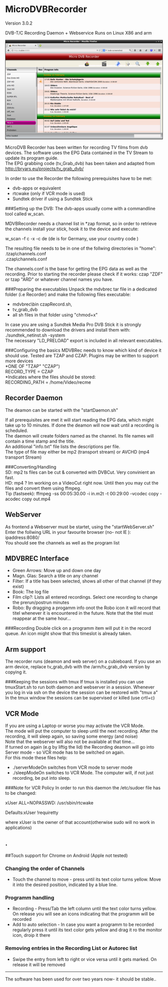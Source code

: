 MicroDVBRecorder
================
Version 3.0.2

DVB-T/C Recording Daemon + Webservice  Runs on Linux X86 and arm

![Screenshot](https://github.com/kanehekili/MicroDVBRecorder/blob/master/Recorder.png)

MicroDVB Recorder has been written for recording TV films from dvb devices. The software uses the EPG Data contained in the TV Stream to update its program guide.<br>
The EPG grabbing code (tv_Grab_dvb)  has been taken and adapted from http://bryars.eu/projects/tv_grab_dvb/

In order to use the Recorder the following prerequisites have to be met:
* dvb-apps or equivalent 
* rtcwake (only if VCR mode is used)
* Sundtek driver if using a Sundtek Stick

###Setting up the DVB:
The dvb-apps usually come with a commandline tool called w_scan.

MDVBRecorder needs a channel list in *zap format, so in order to retrieve the channels install your stick, hook it to the device and execute:

w_scan -f c -x -c de (de is for Germany, use your country code )

The resulting file needs to be in one of the follwing directories in "home":<br>
.tzap\channels.conf<br>
.czap\channels.conf

The channels.conf is the base for getting the EPG data as well as the recording. Prior to starting the recorder please check if it works:
czap "ZDF" or tzap "ARD" or whatever channel names you have.

###Preparing the executables
Unpack the mdvbrec tar file in a dedicated folder (i.e Recorder) and make the following files executable:
* mdvbrec\bin czapRecord.sh,
* tv_grab_dvb
* all sh files in that folder using "chmod+x"

In case you are using a Sundtek Media Pro DVB Stick it is strongly recommended to download the drivers and install them with:
<br>./sundtek_netinst.sh -system
<br>The necessary "LD_PRELOAD" export is included in all relevant executables.

###Configuring the basics
MDVBRec needs to know which kind of device it should use. Tested are TZAP and CZAP. Plugins may be written to support more devices
<br>*ONE OF "TZAP" "CZAP")
<br>RECORD_TYPE = CZAP
<br>*Indicates where the files should be stored:
<br>RECORDING_PATH = /home/Video/recme


Recorder Daemon
---------------
The deamon can be started with the "startDaemon.sh"

If all prerequisites are met it will start reading the EPG data, which might take up to 10 minutes. If done the deamon will now wait until a recording is scheduled.
<br>The daemon will create folders named as the channel. Its file names will contain a time stamp and the title.
<br>An additional "info.txt" file lists the descriptions per file.
<br>The type of file may either be mp2 (transport stream) or AVCHD (mp4 transport Stream)

###Converting/Handling
<br>SD: mp2 ts files can be cut & converted with DVBCut. Very convinient an fast.
<br>HD: mp4 ? Im working on a VideoCut right now. Until then you may cut the files and convert them using ffmpeg.
<br>Tip (fastseek): ffmpeg -ss 00:05:30.00 -i in.m2t -t 00:29:00 -vcodec copy  -acodec copy out.mp4

WebServer
---------
As frontend a Webserver must be startet, using the "startWebServer.sh"
<br>Enter the follwing URL in your favourite browser (no- not IE ):
<br>ipaddress:8080/
<br>You should see the channels as well as the program list 

MDVBREC Interface
-----------------
* Green Arrows: Move up and down one day
* Magn. Glas:   Search a title on any channel
* Filter:       If a title has been selected, shows all other of that channel (if they exist)
* Book:         The log file
* Film clip?:   Lists all entered recordings. Select one recording to change the prerun/postrun minutes
* Robo:         By dragging a progamm info onot the Robo icon it will record that titel whenever it is encountered in the future. Note that the titel must reappear at the same hour...

###Recording
Double click on a programm item will put it in the record queue. An icon might show that this timeslot is already taken.

Arm support
-----------
The recorder runs (deamon and web server) on a cubieboard. If you use an arm device, replace tv_grab_dvb with the /arm/tv_grab_dvb version by copying it.

###Keeping the sessions with tmux
If tmux is installed you can use tmuxStart.sh to run both daemon and webserver in a session. Whenever you log in via ssh on the device the session can be restored with "tmux a"
<br>In the tmux window the sessions can be supervised or killed (use crtl+c)


VCR Mode
---------
If you are using a Laptop or worse you may activate the VCR Mode.
<br>The mode will put the computer to sleep until the next recording. After the recording, it will sleep again, so saving some energy (and noise)
<br>Note that the webserver will also not be available at that time...
<br>If turned on again (e.g by liftig the lid) the Recording deamon will go into Server mode - so VCR mode has to be switched on again.
<br>For this mode these files help:
* ./serverModeOn switches from VCR mode to server mode
* ./sleepModeOn switches to VCR Mode. The computer will, if not just recording, be put into sleep.

###Note for VCR Policy
In order to run this daemon the /etc/sudoer file has to be changed:
<p>xUser ALL=NOPASSWD: /usr/sbin/rtcwake</p>
<p>Defaults:xUser !requiretty</p>
<p>where xUser is the owner of that account(otherwise sudo will no work in applications)</p>

.
----
##Touch support for Chrome on Android (Apple not tested)
### Changing the order of Channels 
* Touch the channel to move - press until its text color turns yellow. Move it into the desired position, indicated by a blue line.

### Programm handling
* Recording - Press/Tab the left column until the text color turns yellow. On release you will see an icons indicating that the programm will be recorded
* Add to auto selection - In case you want a programm to be recorded regularly press it until its text color gets yellow and drag it ro the monitor icon, droip it there

### Removing entries in the Recording List or Autorec list
* Swipe the entry from left to right or vice versa until it gets marked. On release it will be removed

----- 
The software has been used for over two years now- it should be stable..
